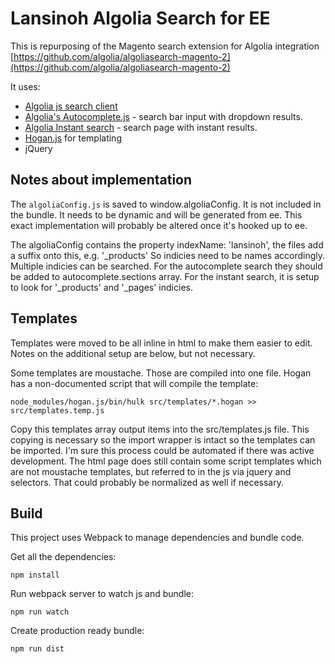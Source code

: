 # Lansinoh Algolia Search for EE

This is repurposing of the Magento search extension for Algolia integration [https://github.com/algolia/algoliasearch-magento-2](https://github.com/algolia/algoliasearch-magento-2)

It uses:
* [Algolia js search client](https://github.com/algolia/algoliasearch-client-javascript)
* [Algolia's Autocomplete.js](https://github.com/algolia/autocomplete.js) - search bar input with dropdown results.
* [Algolia Instant search](https://community.algolia.com/instantsearch.js/documentation/#introduction) - search page with instant results.
* [Hogan.js](https://github.com/twitter/hogan.js) for templating
* jQuery

## Notes about implementation
The `algoliaConfig.js` is saved to window.algoliaConfig. It is not included in the bundle. It needs to be dynamic and will be generated from ee. This exact implementation will probably be altered once it's hooked up to ee.

The algoliaConfig contains the property indexName: 'lansinoh', the files add a suffix onto this, e.g. '\_products' So indicies need to be names accordingly. Multiple indicies can be searched. For the autocomplete search they should be added to autocomplete.sections array. For the instant search, it is setup to look for '\_products' and '\_pages' indicies. 

## Templates

Templates were moved to be all inline in html to make them easier to edit. Notes on the additional setup are below, but not necessary.

Some templates are moustache. Those are compiled into one file. Hogan has a non-documented script that will compile the template:

```
node_modules/hogan.js/bin/hulk src/templates/*.hogan >> src/templates.temp.js
```

Copy this templates array output items into the src/templates.js file. This copying is necessary so the import wrapper is intact so the templates can be imported. I'm sure this process could be automated if there was active development. The html page does still contain some script templates which are not moustache templates, but referred to in the js via jquery and selectors. That could probably be normalized as well if necessary.

## Build
This project uses Webpack to manage dependencies and bundle code.

Get all the dependencies:
```
npm install
```

Run webpack server to watch js and bundle:
```
npm run watch
```

Create production ready bundle:
```
npm run dist
```

